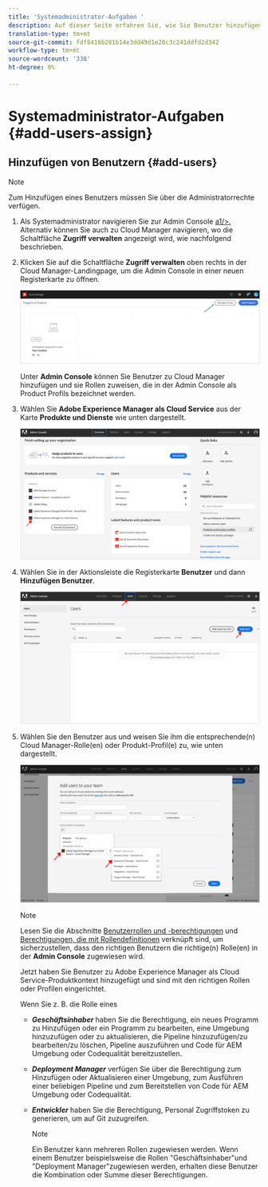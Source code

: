 ```yaml
---
title: 'Systemadministrator-Aufgaben '
description: Auf dieser Seite erfahren Sie, wie Sie Benutzer hinzufügen und sie als Systemadministrator Cloud Manager-Rollen zuweisen
translation-type: tm+mt
source-git-commit: fdf8416b281b14e3dd49d1e28c3c241ddfd2d342
workflow-type: tm+mt
source-wordcount: '338'
ht-degree: 0%

---
```



# Systemadministrator-Aufgaben {#add-users-assign}

## Hinzufügen von Benutzern {#add-users}

>[!NOTE]
>Zum Hinzufügen eines Benutzers müssen Sie über die Administratorrechte verfügen.

1. Als Systemadministrator navigieren Sie zur Admin Console [a1/>. ](https://adminconsole.adobe.com) Alternativ können Sie auch zu Cloud Manager navigieren, wo die Schaltfläche **Zugriff verwalten** angezeigt wird, wie nachfolgend beschrieben.

1. Klicken Sie auf die Schaltfläche **Zugriff verwalten** oben rechts in der Cloud Manager-Landingpage, um die Admin Console in einer neuen Registerkarte zu öffnen.

   ![](/help/onboarding/getting-access-to-aem-in-cloud/assets/sys-admin5.png)

   Unter **Admin Console** können Sie Benutzer zu Cloud Manager hinzufügen und sie Rollen zuweisen, die in der Admin Console als Product Profils bezeichnet werden.

1. Wählen Sie **Adobe Experience Manager als Cloud Service** aus der Karte **Produkte und Dienste** wie unten dargestellt.

   ![](/help/onboarding/what-is-required/assets/admin-console-1.png)

1. Wählen Sie in der Aktionsleiste die Registerkarte **Benutzer** und dann **Hinzufügen Benutzer**.

   ![](/help/onboarding/what-is-required/assets/admin-console-2.png)

1. Wählen Sie den Benutzer aus und weisen Sie ihm die entsprechende(n) Cloud Manager-Rolle(en) oder Produkt-Profil(e) zu, wie unten dargestellt.

   ![](/help/onboarding/what-is-required/assets/admin-console-3.png)

   >[!NOTE]
   >Lesen Sie die Abschnitte [Benutzerrollen und -berechtigungen](#user-roles) und [Berechtigungen, die mit Rollendefinitionen](#permissions) verknüpft sind, um sicherzustellen, dass den richtigen Benutzern die richtige(n) Rolle(en) in der **Admin Console** zugewiesen wird.

   Jetzt haben Sie Benutzer zu Adobe Experience Manager als Cloud Service-Produktkontext hinzugefügt und sind mit den richtigen Rollen oder Profilen eingerichtet.

   Wenn Sie z. B. die Rolle eines

   * ***Geschäftsinhaber*** haben Sie die Berechtigung, ein neues Programm zu Hinzufügen oder ein Programm zu bearbeiten, eine Umgebung hinzuzufügen oder zu aktualisieren, die Pipeline hinzuzufügen/zu bearbeiten/zu löschen, Pipeline auszuführen und Code für AEM Umgebung oder Codequalität bereitzustellen.

   * ***Deployment Manager*** verfügen Sie über die Berechtigung zum Hinzufügen oder Aktualisieren einer Umgebung, zum Ausführen einer beliebigen Pipeline und zum Bereitstellen von Code für AEM Umgebung oder Codequalität.

   * ***Entwickler*** haben Sie die Berechtigung, Personal Zugriffstoken zu generieren, um auf Git zuzugreifen.

      >[!NOTE]
      > Ein Benutzer kann mehreren Rollen zugewiesen werden. Wenn einem Benutzer beispielsweise die Rollen &quot;Geschäftsinhaber&quot;und &quot;Deployment Manager&quot;zugewiesen werden, erhalten diese Benutzer die Kombination oder Summe dieser Berechtigungen.
